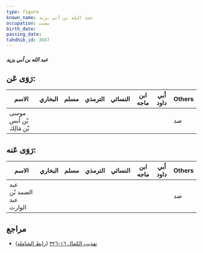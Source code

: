 ```yaml
---
type: figure
known_name: عبد الله بن أبي يزيد
occupation: محدث
birth_date:
passing_date:
tahdhib_id: 3667
---
```

##### عبد الله بن أبي يزيد

## رَوَى عَن:
| الاسم                   | البخاري | مسلم | الترمذي | النسائي | ابن ماجه | أبي داود | Others |
| ----------------------- | ------- | ---- | ------- | ------- | -------- | -------- | ------ |
| موسى بْن أنس بْن مَالِك |         |      |         |         |          |          | صد     |
## رَوَى عَنه:
| الاسم                    | البخاري | مسلم | الترمذي | النسائي | ابن ماجه | أبي داود | Others |
| ------------------------ | ------- | ---- | ------- | ------- | -------- | -------- | ------ |
| عبد الصمد بْن عبد الوارث |         |      |         |         |          |          | صد     |
## مراجع
- [تهذيب الكمال ١٦-٣٢٦](obsidian://open?vault=Tahdhib-al-Kamal&file=Figures/٣٦٦٧-عبد%20الله%20بن%20أبي%20يزيد) ([رابط الشاملة](https://shamela.ws/book/3722/8319))